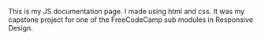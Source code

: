 This is my JS documentation page. I made using html and css. It was my capstone project for 
one of the FreeCodeCamp sub modules in Responsive Design.
